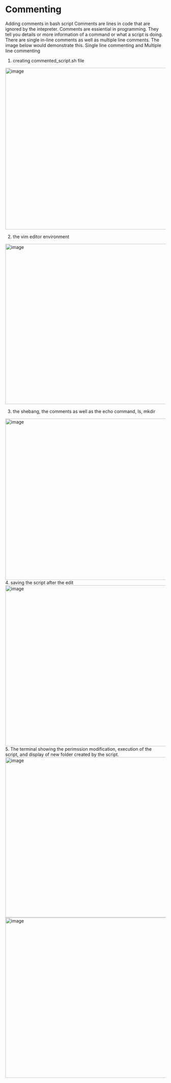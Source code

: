 # Commenting
Adding comments in bash script
Comments are lines in code that are ignored by the intepreter.
Comments are essiential in programming. They tell you details or more information of a command or what a script is doing. There are single in-line comments as well as multiple line comments.
The image below would demonstrate this.
Single line commenting and Multiple line commenting

1. creating commented_script.sh file
<img width="959" height="506" alt="image" src="https://github.com/user-attachments/assets/c5cdeac3-a32c-4619-ba89-e6d3abc35b41" />

2. the vim editor environment

<img width="958" height="502" alt="image" src="https://github.com/user-attachments/assets/1cd15747-bab1-421b-bf13-7c98fafabe30" />

3. the shebang, the comments as well as the echo command, ls, mkdir
<img width="959" height="505" alt="image" src="https://github.com/user-attachments/assets/a905a572-4fe0-4615-8a94-69dee62d3100" />
4. saving the script after the edit
<img width="960" height="504" alt="image" src="https://github.com/user-attachments/assets/fdc8644d-5046-439f-a459-f5c4e0120ed6" />
5. The terminal showing the perimssion modification, execution of the script, and display of new folder created by the script.
<img width="959" height="502" alt="image" src="https://github.com/user-attachments/assets/83f98a61-1766-4404-ac35-bd427a93d4b3" />

<img width="959" height="502" alt="image" src="https://github.com/user-attachments/assets/83f98a61-1766-4404-ac35-bd427a93d4b3" />



